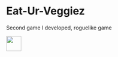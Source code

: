 # Eat-Ur-Veggiez
 Second game I developed, roguelike game

<img src="https://media.giphy.com/media/vFKqnCdLPNOKc/giphy.gif" width="40" height="40" />

